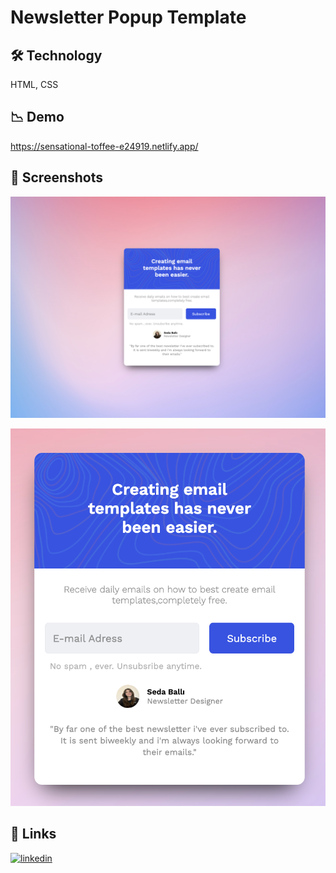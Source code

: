 
# Newsletter Popup Template

## 🛠 Technology
HTML, CSS

## 📉 Demo

https://sensational-toffee-e24919.netlify.app/

## 📸 Screenshots

![App Screenshot](https://github.com/sedaballi/HTML-CSS-Workspace/blob/main/Newsletter%20Popup%20Template/img/Ekran%20Resmi%202024-01-30%2022.28.48.png?raw=true)

![App Screenshot](https://github.com/sedaballi/HTML-CSS-Workspace/blob/main/Newsletter%20Popup%20Template/img/Ekran%20Resmi%202024-01-30%2022.29.27.png?raw=true)


## 🔗 Links
[![linkedin](https://img.shields.io/badge/linkedin-0A66C2?style=for-the-badge&logo=linkedin&logoColor=white)](https://www.linkedin.com/in/sedaballi/)
